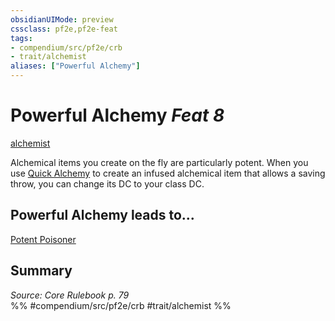 ```yaml
---
obsidianUIMode: preview
cssclass: pf2e,pf2e-feat
tags:
- compendium/src/pf2e/crb
- trait/alchemist
aliases: ["Powerful Alchemy"]
---
```

# Powerful Alchemy  *Feat 8*  
[alchemist](Reference/Rules/Traits/alchemist.md "Alchemist Class Trait")  


Alchemical items you create on the fly are particularly potent. When you use [Quick Alchemy](Reference/Rules/Actions/quick-alchemy.md) to create an infused alchemical item that allows a saving throw, you can change its DC to your class DC.

## Powerful Alchemy leads to...

[Potent Poisoner](potent-poisoner.md)

## Summary

*Source: Core Rulebook p. 79*  
%% #compendium/src/pf2e/crb #trait/alchemist %%